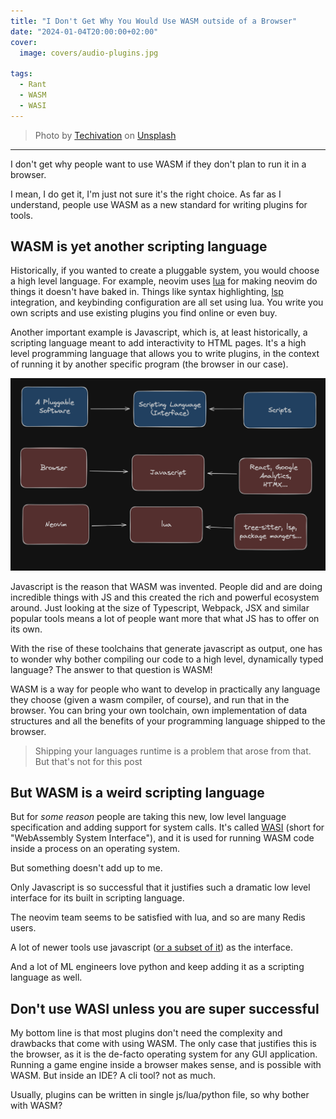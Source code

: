 ```yaml
---
title: "I Don't Get Why You Would Use WASM outside of a Browser"
date: "2024-01-04T20:00:00+02:00"
cover:
  image: covers/audio-plugins.jpg

tags:
  - Rant
  - WASM
  - WASI
---
```


> Photo by
> [Techivation](https://unsplash.com/@techivation?utm_content=creditCopyText&utm_medium=referral&utm_source=unsplash)
> on
> [Unsplash](https://unsplash.com/photos/a-laptop-computer-sitting-on-top-of-a-wooden-desk-3KO5_x6FfJM?utm_content=creditCopyText&utm_medium=referral&utm_source=unsplash)

---

I don't get why people want to use WASM if they don't plan to run it
in a browser.

I mean, I do get it, I'm just not sure it's the right choice. As far
as I understand, people use WASM as a new standard for writing plugins
for tools.

## WASM is yet another scripting language

Historically, if you wanted to create a pluggable system, you would
choose a high level language. For example, neovim
uses [lua](https://www.lua.org/) for making neovim do things it doesn't
have baked in. Things like syntax highlighting,
[lsp](https://microsoft.github.io/language-server-protocol/) integration,
and keybinding configuration are all set using lua. You write you own
scripts and use existing plugins you find online or even buy.

Another important example is Javascript, which is, at least historically,
a scripting language meant to add interactivity to HTML pages. It's a
high level programming language that allows you to write plugins, in the context
of running it by another specific program (the browser in our case).

![plugin systems diagram](plugin-systems.png)

Javascript is the reason that WASM was invented. People did and are doing
incredible things with JS and this created the rich and powerful ecosystem
around. Just looking at the size of Typescript, Webpack, JSX and similar
popular tools means a lot of people want more that what JS has to offer on
its own.

With the rise of these toolchains that generate javascript as output,
one has to wonder why bother compiling our code to a high level, dynamically
typed language? The answer to that question is WASM!

WASM is a way for people who want to develop in practically any language they
choose (given a wasm compiler, of course), and run that in the browser.
You can bring your own toolchain, own implementation of data structures and
all the benefits of your programming language shipped to the browser.

> Shipping your languages runtime is a problem that arose from that. But that's
> not for this post

## But WASM is a weird scripting language

But for _some reason_ people are taking this new, low level language
specification and adding support for system calls. It's called
[WASI](https://wasi.dev/) (short for "WebAssembly System Interface"),
and it is used for running WASM code inside a process on an operating system.

But something doesn't add up to me.

Only Javascript is so successful that it justifies such a dramatic low level
interface for its built in scripting language.

The neovim team seems to be satisfied with lua, and so are many Redis users.

A lot of newer tools use javascript ([or a subset of it](https://jslib.k6.io/))
as the interface.

And a lot of ML engineers love python and keep adding it as a scripting language
as well.

## Don't use WASI unless you are super successful

My bottom line is that most plugins don't need the complexity and drawbacks
that come with using WASM. The only case that justifies this is the browser,
as it is the de-facto operating system for any GUI application. Running a
game engine inside a browser makes sense, and is possible with WASM.
But inside an IDE? A cli tool? not as much.

Usually, plugins can be written in single js/lua/python file, so why bother
with WASM?
